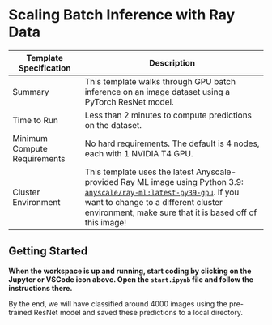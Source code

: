 # Scaling Batch Inference with Ray Data

| Template Specification | Description |
| ---------------------- | ----------- |
| Summary | This template walks through GPU batch inference on an image dataset using a PyTorch ResNet model. |
| Time to Run | Less than 2 minutes to compute predictions on the dataset. |
| Minimum Compute Requirements | No hard requirements. The default is 4 nodes, each with 1 NVIDIA T4 GPU. |
| Cluster Environment | This template uses the latest Anyscale-provided Ray ML image using Python 3.9: [`anyscale/ray-ml:latest-py39-gpu`](https://docs.anyscale.com/reference/base-images/overview). If you want to change to a different cluster environment, make sure that it is based off of this image! |

## Getting Started

**When the workspace is up and running, start coding by clicking on the Jupyter or VSCode icon above. Open the `start.ipynb` file and follow the instructions there.**

By the end, we will have classified around 4000 images using the pre-trained ResNet model and saved these predictions to a local directory.

